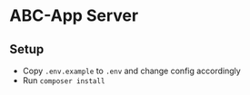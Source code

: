 # ABC-App Server

## Setup

 - Copy `.env.example` to `.env` and change config accordingly
 - Run `composer install`
 